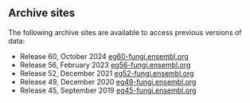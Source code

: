 ## Archive sites

The following archive sites are available to access previous versions of data:
 - Release 60, October 2024   [eg60-fungi.ensembl.org](https://eg60-fungi.ensembl.org)
 - Release 56, February 2023  [eg56-fungi.ensembl.org](https://eg56-fungi.ensembl.org)
 - Release 52, December 2021  [eg52-fungi.ensembl.org](https://eg52-fungi.ensembl.org)
 - Release 49, December 2020  [eg49-fungi.ensembl.org](https://eg49-fungi.ensembl.org)
 - Release 45, September 2019 [eg45-fungi.ensembl.org](https://eg45-fungi.ensembl.org)
